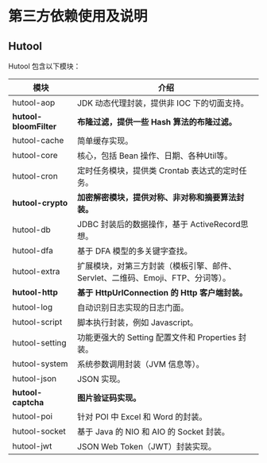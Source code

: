 # 第三方依赖使用及说明

## Hutool


Hutool 包含以下模块：


| **模块**                 | **介绍**                                          |
|------------------------|-------------------------------------------------|
| hutool-aop             | JDK 动态代理封装，提供非 IOC 下的切面支持。                      |
| **hutool-bloomFilter** | **布隆过滤，提供一些 Hash 算法的布隆过滤。**                     |
| hutool-cache           | 简单缓存实现。                                         |
| hutool-core            | 核心，包括 Bean 操作、日期、各种Util等。                       |
| hutool-cron            | 定时任务模块，提供类 Crontab 表达式的定时任务。                    |
| **hutool-crypto**      | **加密解密模块，提供对称、非对称和摘要算法封装。**                     |
| hutool-db              | JDBC 封装后的数据操作，基于 ActiveRecord思想。                |
| hutool-dfa             | 基于 DFA 模型的多关键字查找。                               |
| hutool-extra           | 扩展模块，对第三方封装（模板引擎、邮件、Servlet、二维码、Emoji、FTP、分词等）。 |
| **hutool-http**        | **基于 HttpUrlConnection 的 Http 客户端封装。**          |
| hutool-log             | 自动识别日志实现的日志门面。                                  |
| hutool-script          | 脚本执行封装，例如 Javascript。                           |
| hutool-setting         | 功能更强大的 Setting 配置文件和 Properties 封装。             |
| hutool-system          | 系统参数调用封装（JVM 信息等）。                              |
| hutool-json            | JSON 实现。                                        |
| **hutool-captcha**     | **图片验证码实现。**                                    |
| hutool-poi             | 针对 POI 中 Excel 和 Word 的封装。                      |
| hutool-socket          | 基于 Java 的 NIO 和 AIO 的 Socket 封装。                |
| hutool-jwt             | JSON Web Token（JWT）封装实现。                        |

